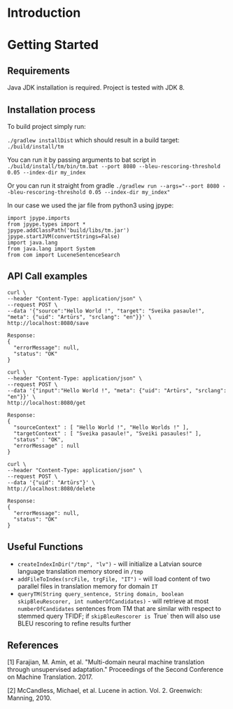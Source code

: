# Introduction 

# Getting Started
## Requirements
Java JDK installation is required. Project is tested with JDK 8.

## Installation process
To build project simply run:

`./gradlew installDist`
which should result in a build target:
`./build/install/tm`

You can run it by passing arguments to  bat script in 
`./build/install/tm/bin/tm.bat --port 8080 --bleu-rescoring-threshold 0.05 --index-dir my_index`

Or you can run it straight from gradle 
`./gradlew run --args="--port 8080 --bleu-rescoring-threshold 0.05 --index-dir my_index"`

In our case we used the jar file from python3 using jpype:

```import jpype
import jpype.imports
from jpype.types import *
jpype.addClassPath('build/libs/tm.jar')
jpype.startJVM(convertStrings=False)
import java.lang
from java.lang import System
from com import LuceneSentenceSearch
```


## API Call examples
```
curl \
--header "Content-Type: application/json" \
--request POST \
--data '{"source":"Hello World !", "target": "Sveika pasaule!", "meta": {"uid": "Artūrs", "srclang": "en"}}' \
http://localhost:8080/save

Response: 
{
  "errorMessage": null,
  "status": "OK"
}
```

```
curl \
--header "Content-Type: application/json" \
--request POST \
--data '{"input":"Hello World !", "meta": {"uid": "Artūrs", "srclang": "en"}}' \
http://localhost:8080/get

Response: 
{
  "sourceContext" : [ "Hello World !", "Hello Worlds !" ],
  "targetContext" : [ "Sveika pasaule!", "Sveiki pasaules!" ],
  "status" : "OK",
  "errorMessage" : null
}

```

```
curl \
--header "Content-Type: application/json" \
--request POST \
--data '{"uid": "Artūrs"}' \
http://localhost:8080/delete

Response: 
{
  "errorMessage": null,
  "status": "OK"
}
```

## Useful Functions
 - `createIndexInDir("/tmp", "lv")` - will initialize a Latvian source language translation memory stored in `/tmp`
  - `addFileToIndex(srcFile, trgFile, "IT")` - will load content of two parallel files in translation memory for domain `IT`
 - `queryTM(String query_sentence, String domain, boolean skipBleuRescorer, int numberOfCandidates)` - will retrieve at most `numberOfCandidates` sentences from TM that are similar with respect to stemmed query TFIDF; if `skipBleuRescorer is `True` then will also use BLEU rescoring to refine results further

## References
[1] Farajian, M. Amin, et al. "Multi-domain neural machine translation through unsupervised adaptation." Proceedings of the Second Conference on Machine Translation. 2017.

[2] McCandless, Michael, et al. Lucene in action. Vol. 2. Greenwich: Manning, 2010.
